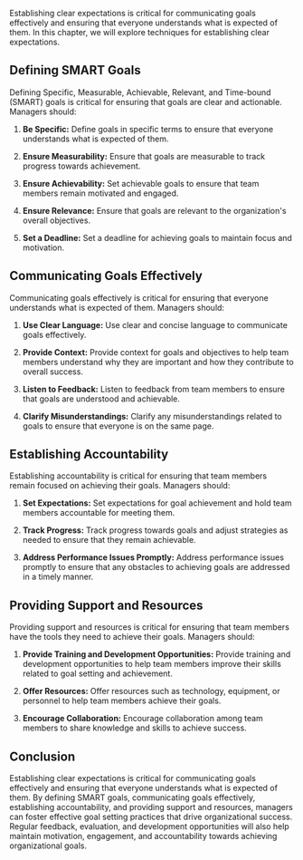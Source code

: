 
Establishing clear expectations is critical for communicating goals effectively and ensuring that everyone understands what is expected of them. In this chapter, we will explore techniques for establishing clear expectations.

Defining SMART Goals
--------------------

Defining Specific, Measurable, Achievable, Relevant, and Time-bound (SMART) goals is critical for ensuring that goals are clear and actionable. Managers should:

1. **Be Specific:** Define goals in specific terms to ensure that everyone understands what is expected of them.

2. **Ensure Measurability:** Ensure that goals are measurable to track progress towards achievement.

3. **Ensure Achievability:** Set achievable goals to ensure that team members remain motivated and engaged.

4. **Ensure Relevance:** Ensure that goals are relevant to the organization's overall objectives.

5. **Set a Deadline:** Set a deadline for achieving goals to maintain focus and motivation.

Communicating Goals Effectively
-------------------------------

Communicating goals effectively is critical for ensuring that everyone understands what is expected of them. Managers should:

1. **Use Clear Language:** Use clear and concise language to communicate goals effectively.

2. **Provide Context:** Provide context for goals and objectives to help team members understand why they are important and how they contribute to overall success.

3. **Listen to Feedback:** Listen to feedback from team members to ensure that goals are understood and achievable.

4. **Clarify Misunderstandings:** Clarify any misunderstandings related to goals to ensure that everyone is on the same page.

Establishing Accountability
---------------------------

Establishing accountability is critical for ensuring that team members remain focused on achieving their goals. Managers should:

1. **Set Expectations:** Set expectations for goal achievement and hold team members accountable for meeting them.

2. **Track Progress:** Track progress towards goals and adjust strategies as needed to ensure that they remain achievable.

3. **Address Performance Issues Promptly:** Address performance issues promptly to ensure that any obstacles to achieving goals are addressed in a timely manner.

Providing Support and Resources
-------------------------------

Providing support and resources is critical for ensuring that team members have the tools they need to achieve their goals. Managers should:

1. **Provide Training and Development Opportunities:** Provide training and development opportunities to help team members improve their skills related to goal setting and achievement.

2. **Offer Resources:** Offer resources such as technology, equipment, or personnel to help team members achieve their goals.

3. **Encourage Collaboration:** Encourage collaboration among team members to share knowledge and skills to achieve success.

Conclusion
----------

Establishing clear expectations is critical for communicating goals effectively and ensuring that everyone understands what is expected of them. By defining SMART goals, communicating goals effectively, establishing accountability, and providing support and resources, managers can foster effective goal setting practices that drive organizational success. Regular feedback, evaluation, and development opportunities will also help maintain motivation, engagement, and accountability towards achieving organizational goals.
